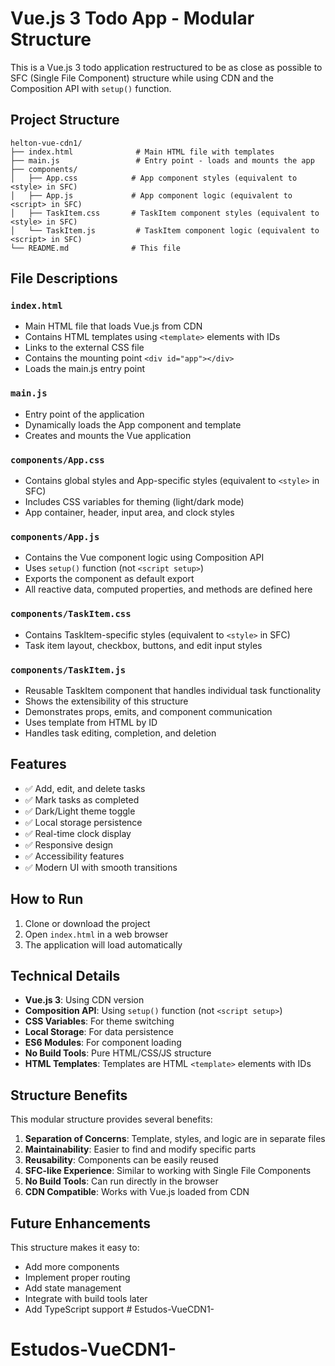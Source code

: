# Vue.js 3 Todo App - Modular Structure

This is a Vue.js 3 todo application restructured to be as close as possible to SFC (Single File Component) structure while using CDN and the Composition API with `setup()` function.

## Project Structure

```
helton-vue-cdn1/
├── index.html              # Main HTML file with templates
├── main.js                 # Entry point - loads and mounts the app
├── components/
│   ├── App.css            # App component styles (equivalent to <style> in SFC)
│   ├── App.js             # App component logic (equivalent to <script> in SFC)
│   ├── TaskItem.css       # TaskItem component styles (equivalent to <style> in SFC)
│   └── TaskItem.js         # TaskItem component logic (equivalent to <script> in SFC)
└── README.md              # This file
```

## File Descriptions

### `index.html`
- Main HTML file that loads Vue.js from CDN
- Contains HTML templates using `<template>` elements with IDs
- Links to the external CSS file
- Contains the mounting point `<div id="app"></div>`
- Loads the main.js entry point

### `main.js`
- Entry point of the application
- Dynamically loads the App component and template
- Creates and mounts the Vue application



### `components/App.css`
- Contains global styles and App-specific styles (equivalent to `<style>` in SFC)
- Includes CSS variables for theming (light/dark mode)
- App container, header, input area, and clock styles

### `components/App.js`
- Contains the Vue component logic using Composition API
- Uses `setup()` function (not `<script setup>`)
- Exports the component as default export
- All reactive data, computed properties, and methods are defined here

### `components/TaskItem.css`
- Contains TaskItem-specific styles (equivalent to `<style>` in SFC)
- Task item layout, checkbox, buttons, and edit input styles

### `components/TaskItem.js`
- Reusable TaskItem component that handles individual task functionality
- Shows the extensibility of this structure
- Demonstrates props, emits, and component communication
- Uses template from HTML by ID
- Handles task editing, completion, and deletion

## Features

- ✅ Add, edit, and delete tasks
- ✅ Mark tasks as completed
- ✅ Dark/Light theme toggle
- ✅ Local storage persistence
- ✅ Real-time clock display
- ✅ Responsive design
- ✅ Accessibility features
- ✅ Modern UI with smooth transitions

## How to Run

1. Clone or download the project
2. Open `index.html` in a web browser
3. The application will load automatically

## Technical Details

- **Vue.js 3**: Using CDN version
- **Composition API**: Using `setup()` function (not `<script setup>`)
- **CSS Variables**: For theme switching
- **Local Storage**: For data persistence
- **ES6 Modules**: For component loading
- **No Build Tools**: Pure HTML/CSS/JS structure
- **HTML Templates**: Templates are HTML `<template>` elements with IDs

## Structure Benefits

This modular structure provides several benefits:

1. **Separation of Concerns**: Template, styles, and logic are in separate files
2. **Maintainability**: Easier to find and modify specific parts
3. **Reusability**: Components can be easily reused
4. **SFC-like Experience**: Similar to working with Single File Components
5. **No Build Tools**: Can run directly in the browser
6. **CDN Compatible**: Works with Vue.js loaded from CDN

## Future Enhancements

This structure makes it easy to:
- Add more components
- Implement proper routing
- Add state management
- Integrate with build tools later
- Add TypeScript support # Estudos-VueCDN1-
# Estudos-VueCDN1-
